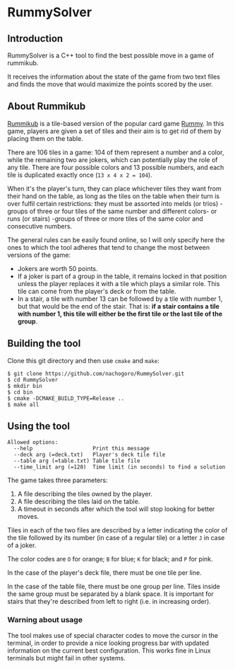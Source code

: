 # RummySolver
## Introduction
RummySolver is a C++ tool to find the best possible move in a game of rummikub.

It receives the information about the state of the game from two text files and
finds the move that would maximize the points scored by the user.

## About Rummikub
[Rummikub](https://en.wikipedia.org/wiki/Rummikub) is a tile-based version of
the popular card game [Rummy](https://en.wikipedia.org/wiki/Rummy). In this
game, players are given a set of tiles and their aim is to get rid of them by
placing them on the table.

There are 106 tiles in a game: 104 of them represent a number and a color,
while the remaining two are jokers, which can potentially play the role of any
tile. There are four possible colors and 13 possible numbers, and each tile is
duplicated exactly once (`13 x 4 x 2 = 104`).

When it's the player's turn, they can place whichever tiles they want from
their hand on the table, as long as the tiles on the table when their turn is
over fulfil certain restrictions: they must be assorted into melds (or trios)
-groups of three or four tiles of the same number and different colors- or runs
(or stairs) -groups of three or more tiles of the same color and consecutive
numbers.

The general rules can be easily found online, so I will only specify here the
ones to which the tool adheres that tend to change the most between versions of
the game:
* Jokers are worth 50 points.
* If a joker is part of a group in the table, it remains locked in that
  position unless the player replaces it with a tile which plays a similar
  role. This tile can come from the player's deck or from the table.
* In a stair, a tile with number 13 can be followed by a tile with number 1,
  but that would be the end of the stair. That is: **if a stair contains a tile
  with number 1, this tile will either be the first tile or the last tile of the
  group**.

## Building the tool
Clone this git directory and then use `cmake` and `make`:
```
$ git clone https://github.com/nachogoro/RummySolver.git
$ cd RummySolver
$ mkdir bin
$ cd bin
$ cmake -DCMAKE_BUILD_TYPE=Release ..
$ make all
```

## Using the tool
```
Allowed options:
  --help                   Print this message
  --deck arg (=deck.txt)   Player's deck tile file
  --table arg (=table.txt) Table tile file
  --time_limit arg (=120)  Time limit (in seconds) to find a solution
```

The game takes three parameters:
1. A file describing the tiles owned by the player.
2. A file describing the tiles laid on the table.
3. A timeout in seconds after which the tool will stop looking for better moves.

Tiles in each of the two files are described by a letter indicating the color
of the tile followed by its number (in case of a regular tile) or a letter `J`
in case of a joker.

The color codes are `O` for orange; `B` for blue; `K` for black; and `P` for
pink.

In the case of the player's deck file, there must be one tile per line.

In the case of the table file, there must be one group per line. Tiles inside
the same group must be separated by a blank space. It is important for stairs
that they're described from left to right (i.e. in increasing order).

### Warning about usage
The tool makes use of special character codes to move the cursor in the
terminal, in order to provide a nice looking progress bar with updated
information on the current best configuration. This works fine in Linux
terminals but might fail in other systems.
